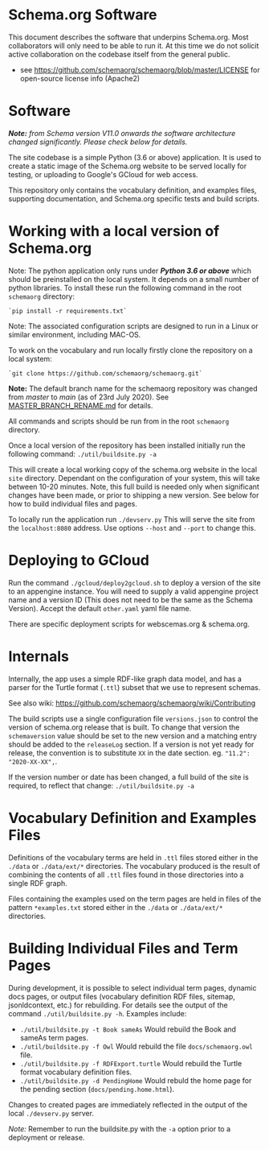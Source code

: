 
Schema.org Software
===================

This document describes the software that underpins Schema.org. Most collaborators will only need to be able to run 
it. At this time we do not solicit active collaboration on the codebase itself from the general public.

* see https://github.com/schemaorg/schemaorg/blob/master/LICENSE for open-source license info (Apache2)

Software 
========

*__Note:__ from Schema version V11.0 onwards the software architecture changed significantly. Please check below for details.*

The site codebase is a simple Python (3.6 or above) application. It is used to create a static image of the Schema.org website to be served locally for testing, or uploading to Google's GCloud for web access.

This repository only contains the vocabulary definition, and examples files, supporting documentation, and Schema.org specific tests and build scripts.

Working with a local version of Schema.org
==========================================

Note: The python application only runs under **_Python 3.6 or above_** which should be preinstalled on the local system.
It depends on a small number of python libraries. To install these run the following command in the root `schemaorg` directory:

    `pip install -r requirements.txt`

Note: The associated configuration scripts are designed to run in a Linux or similar environment, including MAC-OS. 

To work on the vocabulary and run locally firstly clone the repository on a local system:

    `git clone https://github.com/schemaorg/schemaorg.git`
    
**Note:** The default branch name for the schemaorg repository was changed from *master* to *main* (as of 23rd July 2020).  See [MASTER_BRANCH_RENAME.md](MASTER_BRANCH_RENAME.md) for details.

All commands and scripts should be run from in the root `schemaorg` directory.

Once a local version of the repository has been installed initially run the following command:
    `./util/buildsite.py -a`

This will create a local working copy of the schema.org website in the local `site` directory. Dependant on the configuration of your system, this will take between 10-20 minutes. Note, this full build is needed only when significant changes have been made, or prior to shipping a new version.  See below for how to build individual files and pages.

To locally run the application run `./devserv.py`  This will serve the site from the `localhost:8080` address. Use options `--host` and `--port` to change this.

Deploying to GCloud
===================

Run the command `./gcloud/deploy2gcloud.sh` to deploy a version of the site to an appengine instance.  You will need to supply a valid appengine project name and a version ID (This does not need to be the same as the Schema Version).  Accept the default `other.yaml` yaml file name.

There are specific deployment scripts for webscemas.org & schema.org.

Internals
=========

Internally, the app uses a simple RDF-like graph data model, and has a parser for 
the Turtle format (`.ttl`) subset that we use to represent schemas. 

See also wiki: https://github.com/schemaorg/schemaorg/wiki/Contributing

The build scripts use a single configuration file `versions.json` to control the version of schema.org release that is built.  To change that version the `schemaversion` value should be set to the new version and a matching entry should be added to the `releaseLog` section.  If a version is not yet ready for release, the convention is to substitute `XX` in the date section.  eg. `"11.2": "2020-XX-XX",`.

If the version number or date has been changed, a full build of the site is required, to reflect that change:
    `./util/buildsite.py -a`

Vocabulary Definition and Examples Files
========================================

Definitions of the vocabulary terms are held in `.ttl` files stored either in the `./data` or `./data/ext/*` directories.  The vocabulary produced is the result of combining the contents of all `.ttl` files found in those directories into a single RDF graph.

Files containing the examples used on the term pages are held in files of the pattern `*examples.txt` stored either in the `./data` or `./data/ext/*` directories. 

Building Individual Files and Term Pages
========================================

During development, it is possible to select individual term pages, dynamic docs pages, or output files (vocabulary definition RDF files, sitemap, jsonldcontext, etc.) for rebuilding.  For details see the output of the command `./util/buildsite.py -h`.  Examples include:
* `./util/buildsite.py -t Book sameAs`  Would rebuild the Book and sameAs term pages.
* `./util/buildsite.py -f Owl` Would rebuild the file `docs/schemaorg.owl` file.
* `./util/buildsite.py -f RDFExport.turtle` Would rebuild the Turtle format vocabulary definition files.
* `./util/buildsite.py -d PendingHome` Would rebuld the home page for the pending section (`docs/pending.home.html`).

Changes to created pages are immediately reflected in the output of the local `./devserv.py` server.

_Note:_ Remember to run the buildsite.py with the `-a` option prior to a deployment or release.
